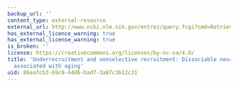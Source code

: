 ```yaml
---
backup_url: ''
content_type: external-resource
external_url: http://www.ncbi.nlm.nih.gov/entrez/query.fcgi?cmd=Retrieve&db=PubMed&dopt=Citation&list_uids=11879658
has_external_licence_warning: true
has_external_license_warning: true
is_broken: ''
license: https://creativecommons.org/licenses/by-nc-sa/4.0/
title: 'Underrecruitment and nonselective recruitment: Dissociable neural mechanisms
  associated with aging'
uid: 86eafcb3-69c8-44d6-bad7-3a87c3b12c31
---
```

